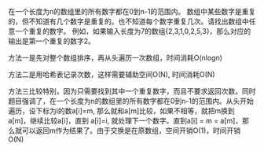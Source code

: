 在一个长度为n的数组里的所有数字都在0到n-1的范围内。 数组中某些数字是重复的，但不知道有几个数字是重复的。也不知道每个数字重复几次。请找出数组中任意一个重复的数字。 例如，如果输入长度为7的数组{2,3,1,0,2,5,3}，那么对应的输出是第一个重复的数字2。

方法一是先对整个数组排序，再从头遍历一次数组，时间消耗O(nlogn)

方法二是用哈希表记录次数，这样需要辅助空间O(N), 时间消耗O(N)

方法三比较特别，因为只需要找到其中一个重复数字，而且不要求返回次数。同时题目强调了，在一个长度为n的数组里的所有数字都在0到n-1的范围内。从头开始遍历，设下标为i的数a[i]=m, 那么就和a[m]比较，如果不相等，就把m换到a[m]，继续比较a[i]，直到 a[i]=i, 就处理下一个数字。直到a[i] = m = a[m]，那么就可以返回m作为结果了。由于交换是在原数组，空间开销O(1)，时间开销O(N)

